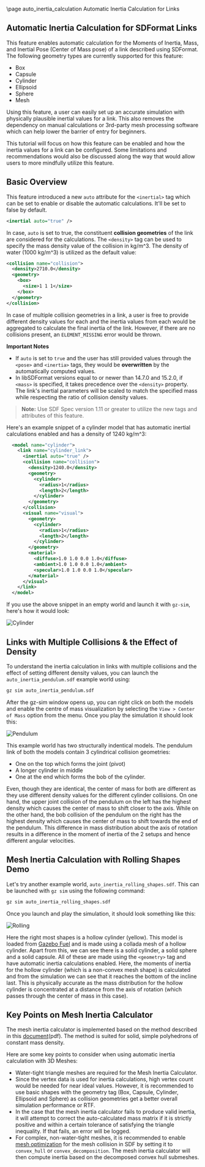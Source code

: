 \page auto_inertia_calculation Automatic Inertia Calculation for Links

## Automatic Inertia Calculation for SDFormat Links

This feature enables automatic calculation for the Moments of Inertia, Mass, and
Inertial Pose (Center of Mass pose) of a link described using SDFormat. The following
geometry types are currently supported for this feature:
 * Box
 * Capsule
 * Cylinder
 * Ellipsoid
 * Sphere
 * Mesh

Using this feature, a user can easily set up an accurate simulation with physically
plausible inertial values for a link. This also removes the dependency on manual calculations
or 3rd-party mesh processing software which can help lower the barrier of entry for beginners.

This tutorial will focus on how this feature can be enabled and how the
inertia values for a link can be configured. Some limitations and recommendations
would also be discussed along the way that would allow users to more mindfully utilize this feature.

## Basic Overview

This feature introduced a new `auto` attribute for the `<inertial>` tag which can be set
 to enable or disable the automatic calculations. It'll be set to false by default.

```xml
<inertial auto="true" />
```

In case, `auto` is set to true, the constituent **collision geometries** of the link are
considered for the calculations. The `<density>` tag can be used to specify
the mass density value of the collision in kg/m^3. The density of water (1000 kg/m^3) is
utilized as the default value:

```xml
<collision name="collision">
  <density>2710.0</density>
  <geometry>
    <box>
      <size>1 1 1</size>
    </box>
  </geometry>
</collision>
```

In case of multiple collision geometries in a link, a user is free to provide different
density values for each and the inertia values from each would be aggregated to calculate
the final inertia of the link. However, if there are no collisions present,
an `ELEMENT_MISSING` error would be thrown.

**Important Notes**
* If `auto` is set to `true` and the user has still provided values through the
`<pose>` and `<inertia>` tags, they would be **overwritten** by the
automatically computed values.
* In libSDFormat versions equal to or newer than 14.7.0 and 15.2.0, if `<mass>`
is specified, it takes precedence over the `<density>` property. The link's
inertial parameters will be scaled to match the specified mass while respecting
the ratio of collision density values.

> **Note:** Use SDF Spec version 1.11 or greater to utilize the new tags and attributes of this feature.

Here's an example snippet of a cylinder model that has automatic inertial calculations
enabled and has a density of 1240 kg/m^3:

```xml
  <model name="cylinder">
    <link name="cylinder_link">
      <inertial auto="true" />
      <collision name="collision">
        <density>1240.0</density>
        <geometry>
          <cylinder>
            <radius>1</radius>
            <length>2</length>
          </cylinder>
        </geometry>
      </collision>
      <visual name="visual">
        <geometry>
          <cylinder>
            <radius>1</radius>
            <length>2</length>
          </cylinder>
        </geometry>
        <material>
          <diffuse>1.0 1.0 0.0 1.0</diffuse>
          <ambient>1.0 1.0 0.0 1.0</ambient>
          <specular>1.0 1.0 0.0 1.0</specular>
        </material>
      </visual>
    </link>
  </model>
```

If you use the above snippet in an empty world and launch it with `gz-sim`, here's
how it would look:

![Cylinder](files/auto_inertia/cylinder_inertia_demo.gif)

## Links with Multiple Collisions & the Effect of Density

To understand the inertia calculation in links with multiple collisions and the
effect of setting different density values, you can launch the `auto_inertia_pendulum.sdf`
example world using:

```bash
gz sim auto_inertia_pendulum.sdf
```

After the gz-sim window opens up, you can right click on both the models and enable
the centre of mass visualization by selecting the `View > Center of Mass` option from
the menu. Once you play the simulation it should look this:

![Pendulum](files/auto_inertia/auto_inertia_pendulum.gif)

This example world has two structurally indentical models. The pendulum link of both
the models contain 3 cylindrical collision geometries:
 - One on the top which forms the joint (pivot)
 - A longer cylinder in middle
 - One at the end which forms the bob of the cylinder.

Even, though they are identical, the center of mass for both are different
as they use different density values for the different cylinder collisions. On one
hand, the upper joint collision of the pendulum on the left has the highest density
which causes the center of mass to shift closer to the axis. While on the other hand,
the bob collision of the pendulum on the right has the highest density which causes
the center of mass to shift towards the end of the pendulum.
This difference in mass distribution about the axis of rotation results in a difference
in the moment of inertia of the 2 setups and hence different angular velocities.

## Mesh Inertia Calculation with Rolling Shapes Demo

Let's try another example world, `auto_inertia_rolling_shapes.sdf`. This can be
launched with `gz sim` using the following command:

```bash
gz sim auto_inertia_rolling_shapes.sdf
```

Once you launch and play the simulation, it should look something like this:

![Rolling](files/auto_inertia/rolling_inertia_demo.gif)

Here the right most shapes is a hollow cylinder (yellow). This model is loaded from
[Gazebo Fuel](https://app.gazebosim.org/jasmeetsingh/fuel/models/Hollow%20Cylinder)
and is made using a collada mesh of a hollow cylinder. Apart from this, we can
see there is a solid cylinder, a solid sphere and a solid capsule. All of these are
made using the `<geometry>` tag and have automatic inertia calculations enabled.
Here, the moments of inertia for the hollow cylinder (which is a non-convex mesh shape) is
calculated and from the simulation we can see that it reaches the bottom of the
incline last. This is physically accurate as the mass distribution for the hollow
cylinder is concentrated at a distance from the axis of rotation (which passes through
the center of mass in this case).

## Key Points on Mesh Inertia Calculator

The mesh inertia calculator is implemented based on the method described in
this [document](https://www.geometrictools.com/Documentation/PolyhedralMassProperties.pdf)(pdf).
The method is suited for solid, simple polyhedrons of constant mass density.

Here are some key points to consider when using automatic inertia calculation with 3D Meshes:
 * Water-tight triangle meshes are required for the Mesh Inertia Calculator.
 * Since the vertex data is used for inertia calculations, high vertex count would be
 needed for near ideal values. However, it is recommended to use basic shapes with the
 geometry tag (Box, Capsule, Cylinder, Ellipsoid and Sphere) as collision geometries get
 a better overall simulation performance or RTF.
 * In the case that the mesh inertia calculator fails to produce valid inertia,
 it will attempt to correct the auto-calculated mass matrix if it is strictly
 positive and within a certain tolerance of satisfying the triangle inequality.
 If that fails, an error will be logged.
 * For complex, non-water-tight meshes, it is recommended to enable
 [mesh optimization](http://sdformat.org/spec?ver=1.12&elem=geometry#mesh_optimization)
 for the mesh collision in SDF by setting it to `convex_hull` or
 `convex_decomposition`. The mesh inertia calculator will then compute inertia
 based on the decomposed convex hull submeshes.
